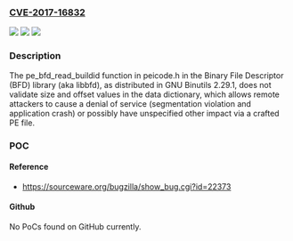 ### [CVE-2017-16832](https://cve.mitre.org/cgi-bin/cvename.cgi?name=CVE-2017-16832)
![](https://img.shields.io/static/v1?label=Product&message=n%2Fa&color=blue)
![](https://img.shields.io/static/v1?label=Version&message=n%2Fa&color=blue)
![](https://img.shields.io/static/v1?label=Vulnerability&message=n%2Fa&color=brighgreen)

### Description

The pe_bfd_read_buildid function in peicode.h in the Binary File Descriptor (BFD) library (aka libbfd), as distributed in GNU Binutils 2.29.1, does not validate size and offset values in the data dictionary, which allows remote attackers to cause a denial of service (segmentation violation and application crash) or possibly have unspecified other impact via a crafted PE file.

### POC

#### Reference
- https://sourceware.org/bugzilla/show_bug.cgi?id=22373

#### Github
No PoCs found on GitHub currently.

